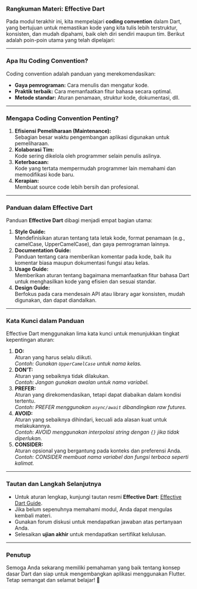 ### **Rangkuman Materi: Effective Dart**

Pada modul terakhir ini, kita mempelajari **coding convention** dalam Dart, yang bertujuan untuk memastikan kode yang kita tulis lebih terstruktur, konsisten, dan mudah dipahami, baik oleh diri sendiri maupun tim. Berikut adalah poin-poin utama yang telah dipelajari:

---

### **Apa Itu Coding Convention?**
Coding convention adalah panduan yang merekomendasikan:
- **Gaya pemrograman:** Cara menulis dan mengatur kode.
- **Praktik terbaik:** Cara memanfaatkan fitur bahasa secara optimal.
- **Metode standar:** Aturan penamaan, struktur kode, dokumentasi, dll.

---

### **Mengapa Coding Convention Penting?**
1. **Efisiensi Pemeliharaan (Maintenance):**  
   Sebagian besar waktu pengembangan aplikasi digunakan untuk pemeliharaan.  
2. **Kolaborasi Tim:**  
   Kode sering dikelola oleh programmer selain penulis aslinya.  
3. **Keterbacaan:**  
   Kode yang tertata mempermudah programmer lain memahami dan memodifikasi kode baru.  
4. **Kerapian:**  
   Membuat source code lebih bersih dan profesional.

---

### **Panduan dalam Effective Dart**
Panduan **Effective Dart** dibagi menjadi empat bagian utama:
1. **Style Guide:**  
   Mendefinisikan aturan tentang tata letak kode, format penamaan (e.g., camelCase, UpperCamelCase), dan gaya pemrograman lainnya.  
2. **Documentation Guide:**  
   Panduan tentang cara memberikan komentar pada kode, baik itu komentar biasa maupun dokumentasi fungsi atau kelas.  
3. **Usage Guide:**  
   Memberikan aturan tentang bagaimana memanfaatkan fitur bahasa Dart untuk menghasilkan kode yang efisien dan sesuai standar.  
4. **Design Guide:**  
   Berfokus pada cara mendesain API atau library agar konsisten, mudah digunakan, dan dapat diandalkan.

---

### **Kata Kunci dalam Panduan**
Effective Dart menggunakan lima kata kunci untuk menunjukkan tingkat kepentingan aturan:
1. **DO:**  
   Aturan yang harus selalu diikuti.  
   _Contoh: Gunakan `UpperCamelCase` untuk nama kelas._
2. **DON’T:**  
   Aturan yang sebaiknya tidak dilakukan.  
   _Contoh: Jangan gunakan awalan untuk nama variabel._
3. **PREFER:**  
   Aturan yang direkomendasikan, tetapi dapat diabaikan dalam kondisi tertentu.  
   _Contoh: PREFER menggunakan `async/await` dibandingkan raw futures._
4. **AVOID:**  
   Aturan yang sebaiknya dihindari, kecuali ada alasan kuat untuk melakukannya.  
   _Contoh: AVOID menggunakan interpolasi string dengan `{}` jika tidak diperlukan._
5. **CONSIDER:**  
   Aturan opsional yang bergantung pada konteks dan preferensi Anda.  
   _Contoh: CONSIDER membuat nama variabel dan fungsi terbaca seperti kalimat._

---

### **Tautan dan Langkah Selanjutnya**
- Untuk aturan lengkap, kunjungi tautan resmi **Effective Dart**: [Effective Dart Guide](https://dart.dev/guides/language/effective-dart).
- Jika belum sepenuhnya memahami modul, Anda dapat mengulas kembali materi.
- Gunakan forum diskusi untuk mendapatkan jawaban atas pertanyaan Anda.
- Selesaikan **ujian akhir** untuk mendapatkan sertifikat kelulusan.

---

### **Penutup**
Semoga Anda sekarang memiliki pemahaman yang baik tentang konsep dasar Dart dan siap untuk mengembangkan aplikasi menggunakan Flutter. Tetap semangat dan selamat belajar! 🎉